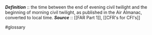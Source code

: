 ***Definition***    :: the time between the end of evening civil twilight and the beginning of morning civil twilight, as published in the Air Almanac, converted to local time.
***Source***         :: [[FAR Part 1]], [[CFR's for CFI's]]

#glossary